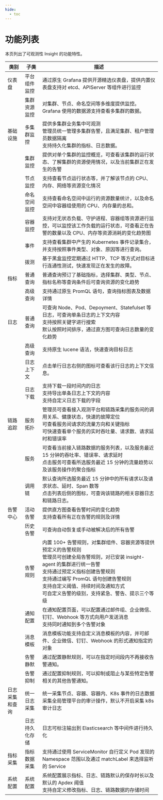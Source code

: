 ```yaml
---
hide:
  - toc
---
```


# 功能列表

本页列出了可观测性 Insight 的功能特性。

| 类别 | 子类 | 描述 |
| ---- | ---- | ---- |
| 仪表盘 | 平台组件监控 | 通过原生 Grafana 提供开源精选仪表盘，提供内置仪表盘支持对 etcd、APIServer 等组件进行监控 |
|  | 集群资源监控 | 对集群、节点、命名空间等多维度提供监控。Grafana 使用的数据源支持查看多集群的数据。 |
| 基础设施 | 多集群监控 | 提供多集群业务集中可观测<br />管理员统一管理多集群告警，且满足集群、租户管理员数据隔离<br />支持持久化集群的指标、日志数据。 |
|  | 集群监控 | 提供对单个集群的监控概览，可查看该集群的运行状态、了解集群的资源使用情况，以及当前集群正在发生的告警 |
|  | 节点监控 | 支持查看节点运行状态等，并了解该节点的 CPU、内存、网络等资源变化情况 |
|  | 命名空间监控 | 支持查看命名空间中运行的资源数量统计，以及命名空间中容器组使用的 CPU、内存量的总和。 |
|  | 容器监控 | 支持对无状态负载、守护进程、容器组等资源进行监控，可以监控该工作负载的运行状态，可查看正在告警的数量以及 CPU、内存等资源消耗的变化趋势图 |
|  | 事件 | 支持查看集群中产生的 Kubernetes 事件记录集合，并支持按照事件类型、对象、原因等进行查询。 |
|  | 拨测 | 基于黑盒监控定期通过 HTTP、TCP 等方式对目标进行连通性测试，快速发现正在发生的故障。 |
| 指标 | 普通查询 | 普通查询预订了基础指标，选择集群、类型、节点、指标名称等查询条件后可查询资源的变化趋势 |
|  | 高级查询 | 支持通过原生 PromQL 语句，查询指标图表及数据详情 |
| 日志 | 普通查询 | 可查询 Node、Pod、Depoyment、Statefulset 等日志，可查询单条日志的上下文内容<br />支持按照关键字进行搜索<br />默认按照时间排序，通过直方图可查询日志数量的变化趋势 |
|  | 高级查询 | 支持原生 lucene 语法，快速查询目标日志  |
|  | 日志上下文 | 点击单行日志右侧的图标可查看该行日志的上下文信息。 |
|  | 日志下载 | 支持下载一段时间内的日志<br />支持导出单条日志上下文的内容<br />支持自定义日志下载的字段 |
| 链路追踪 | 服务拓扑 | 管理员可查看接入观测平台和链路采集的服务间的调用关系、健康状态，快速的故障定位<br />可查看服务间请求的流量方向和关键指标<br />可快速查看单个服务的实时吞吐量、请求数、请求延时和错误率 |
|  | 服务 | 可查看当前接入链路数据的服务列表，以及服务最近 15 分钟的吞吐率、错误率、请求延时 <br /> 点击服务可查看所选服务最近 15 分钟的流量趋势以及该服务操作的聚合指标 |
|  | 调用链 | 默认查询所选服务最近 15 分钟中的所有请求以及请求状态、延时、Span 数等 <br />点击列表后侧的图标，可查询该链路的相关容器日志和链路日志。 |
| 告警中心 | 活动告警 | 提供直方图查看告警时间的变化趋势<br />支持查看所有正在告警的规则及详情 |
|  | 历史告警 | 可查询自动恢复或手动被解决后的所有告警 |
|  | 告警规则 | 内置 100+ 告警规则，对集群组件、容器资源等提供预定义的告警规则<br />管理员可创建全局告警规则，对已安装 insight-agent 的集群进行统一告警<br />支持通过预定义指标创建告警规则<br />支持通过编写 PromQL 语句创建告警规则<br />支持自定义阈值、持续时间及通知方式<br />可自定义告警的级别，支持紧急、警告、提示三个等级 |
|  | 通知配置 | 在通知配置页面，可以配置通过邮件组、企业微信、钉钉、Webhook 等方式向用户发送消息<br />支持同时通知到多个告警对象 |
|  | 消息模板 | 消息模板功能支持自定义消息模板的内容，并可邮件、企业微信、钉钉、Webhook 的形式通知指定的对象 |
|  | 告警静默 | 通过配置静默规则，可以在指定时间段内不再接收告警通知。 |
|  | 告警抑制 | 通过配置抑制规则，可以抑制或阻止与某些特定告警相关的其他告警通知。 |
| 日志采集和查询 | 统一日志采集 | 统一采集节点、容器、容器内、K8s 事件的日志数据<br />采集全局管理平台的审计操作，默认不开启采集 k8s 审计日志 |
|  | 日志持久化存储 | 日志可标注输出到 Elasticsearch 等中间件进行持久化 |
| 指标采集 | 指标数据采集 | 支持通过使用 ServiceMonitor 自行定义 Pod 发现的 Namespace 范围以及通过 matchLabel 来选择监听的 Service |
| 系统配置 | 系统配置 | 系统配置展示指标、日志、链路默认的保存时长以及默认的 Apdex 阈值<br />支持自定义修改指标、日志、链路数据的存储时间 |
